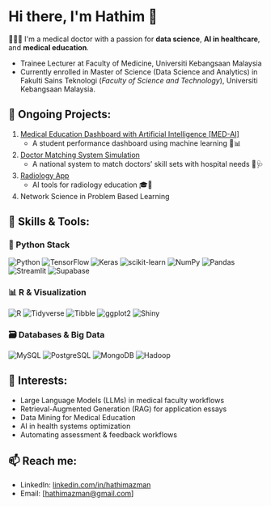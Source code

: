# Hi there, I'm Hathim 👋

👨🏻‍💼 I'm a medical doctor with a passion for **data science**, **AI in healthcare**, and **medical education**.
- Trainee Lecturer at Faculty of Medicine, Universiti Kebangsaan Malaysia
- Currently enrolled in Master of Science (Data Science and Analytics) in Fakulti Sains Teknologi (*Faculty of Science and Technology*), Universiti Kebangsaan Malaysia.

## 🚀 Ongoing Projects:
1. [Medical Education Dashboard with Artificial Intelligence [MED-AI]](https://ukmfperstudentportfolio.streamlit.app/)
    - A student performance dashboard using machine learning 🧠📊 
2. [Doctor Matching System Simulation](https://colab.research.google.com/drive/1nrJ4dLl3YKLYSt5fEUCBI53-7Dt0rYCi)
    - A national system to match doctors’ skill sets with hospital needs 🏥🩺 
3. [Radiology App](https://radiologyapp.streamlit.app/) 
    - AI tools for radiology education 🎓🩻 
4. Network Science in Problem Based Learning

## 🧠 Skills & Tools:
### 🐍 Python Stack
![Python](https://img.shields.io/badge/Python-3776AB?style=for-the-badge&logo=python&logoColor=white)
![TensorFlow](https://img.shields.io/badge/TensorFlow-FF6F00?style=for-the-badge&logo=tensorflow&logoColor=white)
![Keras](https://img.shields.io/badge/Keras-D00000?style=for-the-badge&logo=keras&logoColor=white)
![scikit-learn](https://img.shields.io/badge/scikit--learn-F7931E?style=for-the-badge&logo=scikit-learn&logoColor=white)
![NumPy](https://img.shields.io/badge/NumPy-013243?style=for-the-badge&logo=numpy&logoColor=white)
![Pandas](https://img.shields.io/badge/Pandas-150458?style=for-the-badge&logo=pandas&logoColor=white)
![Streamlit](https://img.shields.io/badge/Streamlit-FF4B4B?style=for-the-badge&logo=streamlit&logoColor=white)
![Supabase](https://img.shields.io/badge/Supabase-3ECF8E?style=for-the-badge&logo=supabase&logoColor=white)

### 📊 R & Visualization
![R](https://img.shields.io/badge/R-276DC3?style=for-the-badge&logo=r&logoColor=white)
![Tidyverse](https://img.shields.io/badge/Tidyverse-999999?style=for-the-badge&logo=tidyverse&logoColor=white)
![Tibble](https://img.shields.io/badge/Tibble-6C757D?style=for-the-badge)
![ggplot2](https://img.shields.io/badge/ggplot2-2C3E50?style=for-the-badge)
![Shiny](https://img.shields.io/badge/Shiny-009BDF?style=for-the-badge)

### 🗃️ Databases & Big Data
![MySQL](https://img.shields.io/badge/MySQL-4479A1?style=for-the-badge&logo=mysql&logoColor=white)
![PostgreSQL](https://img.shields.io/badge/PostgreSQL-4169E1?style=for-the-badge&logo=postgresql&logoColor=white)
![MongoDB](https://img.shields.io/badge/MongoDB-47A248?style=for-the-badge&logo=mongodb&logoColor=white)
![Hadoop](https://img.shields.io/badge/Hadoop-66CCFF?style=for-the-badge&logo=apachehadoop&logoColor=white)

## 🔭 Interests:
- Large Language Models (LLMs) in medical faculty workflows 
- Retrieval-Augmented Generation (RAG) for application essays
- Data Mining for Medical Education
- AI in health systems optimization
- Automating assessment & feedback workflows

## 📫 Reach me:
- LinkedIn: [linkedin.com/in/hathimazman](https://linkedin.com/in/hathimazman)
- Email: [hathimazman@gmail.com]